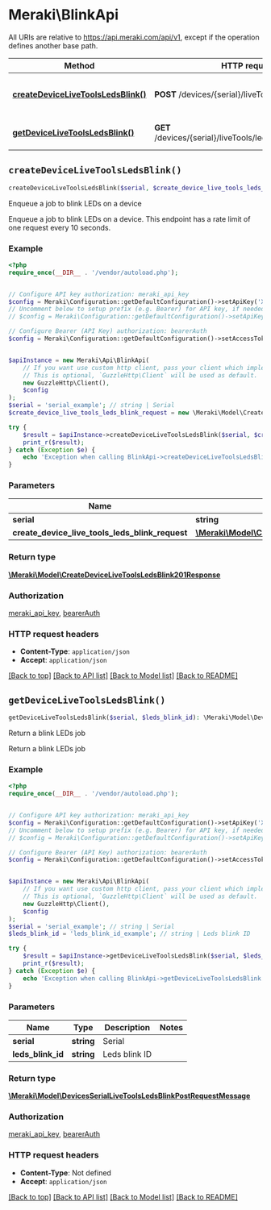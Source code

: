 # Meraki\BlinkApi

All URIs are relative to https://api.meraki.com/api/v1, except if the operation defines another base path.

| Method | HTTP request | Description |
| ------------- | ------------- | ------------- |
| [**createDeviceLiveToolsLedsBlink()**](BlinkApi.md#createDeviceLiveToolsLedsBlink) | **POST** /devices/{serial}/liveTools/leds/blink | Enqueue a job to blink LEDs on a device |
| [**getDeviceLiveToolsLedsBlink()**](BlinkApi.md#getDeviceLiveToolsLedsBlink) | **GET** /devices/{serial}/liveTools/leds/blink/{ledsBlinkId} | Return a blink LEDs job |


## `createDeviceLiveToolsLedsBlink()`

```php
createDeviceLiveToolsLedsBlink($serial, $create_device_live_tools_leds_blink_request): \Meraki\Model\CreateDeviceLiveToolsLedsBlink201Response
```

Enqueue a job to blink LEDs on a device

Enqueue a job to blink LEDs on a device. This endpoint has a rate limit of one request every 10 seconds.

### Example

```php
<?php
require_once(__DIR__ . '/vendor/autoload.php');


// Configure API key authorization: meraki_api_key
$config = Meraki\Configuration::getDefaultConfiguration()->setApiKey('X-Cisco-Meraki-API-Key', 'YOUR_API_KEY');
// Uncomment below to setup prefix (e.g. Bearer) for API key, if needed
// $config = Meraki\Configuration::getDefaultConfiguration()->setApiKeyPrefix('X-Cisco-Meraki-API-Key', 'Bearer');

// Configure Bearer (API Key) authorization: bearerAuth
$config = Meraki\Configuration::getDefaultConfiguration()->setAccessToken('YOUR_ACCESS_TOKEN');


$apiInstance = new Meraki\Api\BlinkApi(
    // If you want use custom http client, pass your client which implements `GuzzleHttp\ClientInterface`.
    // This is optional, `GuzzleHttp\Client` will be used as default.
    new GuzzleHttp\Client(),
    $config
);
$serial = 'serial_example'; // string | Serial
$create_device_live_tools_leds_blink_request = new \Meraki\Model\CreateDeviceLiveToolsLedsBlinkRequest(); // \Meraki\Model\CreateDeviceLiveToolsLedsBlinkRequest

try {
    $result = $apiInstance->createDeviceLiveToolsLedsBlink($serial, $create_device_live_tools_leds_blink_request);
    print_r($result);
} catch (Exception $e) {
    echo 'Exception when calling BlinkApi->createDeviceLiveToolsLedsBlink: ', $e->getMessage(), PHP_EOL;
}
```

### Parameters

| Name | Type | Description  | Notes |
| ------------- | ------------- | ------------- | ------------- |
| **serial** | **string**| Serial | |
| **create_device_live_tools_leds_blink_request** | [**\Meraki\Model\CreateDeviceLiveToolsLedsBlinkRequest**](../Model/CreateDeviceLiveToolsLedsBlinkRequest.md)|  | |

### Return type

[**\Meraki\Model\CreateDeviceLiveToolsLedsBlink201Response**](../Model/CreateDeviceLiveToolsLedsBlink201Response.md)

### Authorization

[meraki_api_key](../../README.md#meraki_api_key), [bearerAuth](../../README.md#bearerAuth)

### HTTP request headers

- **Content-Type**: `application/json`
- **Accept**: `application/json`

[[Back to top]](#) [[Back to API list]](../../README.md#endpoints)
[[Back to Model list]](../../README.md#models)
[[Back to README]](../../README.md)

## `getDeviceLiveToolsLedsBlink()`

```php
getDeviceLiveToolsLedsBlink($serial, $leds_blink_id): \Meraki\Model\DevicesSerialLiveToolsLedsBlinkPostRequestMessage
```

Return a blink LEDs job

Return a blink LEDs job

### Example

```php
<?php
require_once(__DIR__ . '/vendor/autoload.php');


// Configure API key authorization: meraki_api_key
$config = Meraki\Configuration::getDefaultConfiguration()->setApiKey('X-Cisco-Meraki-API-Key', 'YOUR_API_KEY');
// Uncomment below to setup prefix (e.g. Bearer) for API key, if needed
// $config = Meraki\Configuration::getDefaultConfiguration()->setApiKeyPrefix('X-Cisco-Meraki-API-Key', 'Bearer');

// Configure Bearer (API Key) authorization: bearerAuth
$config = Meraki\Configuration::getDefaultConfiguration()->setAccessToken('YOUR_ACCESS_TOKEN');


$apiInstance = new Meraki\Api\BlinkApi(
    // If you want use custom http client, pass your client which implements `GuzzleHttp\ClientInterface`.
    // This is optional, `GuzzleHttp\Client` will be used as default.
    new GuzzleHttp\Client(),
    $config
);
$serial = 'serial_example'; // string | Serial
$leds_blink_id = 'leds_blink_id_example'; // string | Leds blink ID

try {
    $result = $apiInstance->getDeviceLiveToolsLedsBlink($serial, $leds_blink_id);
    print_r($result);
} catch (Exception $e) {
    echo 'Exception when calling BlinkApi->getDeviceLiveToolsLedsBlink: ', $e->getMessage(), PHP_EOL;
}
```

### Parameters

| Name | Type | Description  | Notes |
| ------------- | ------------- | ------------- | ------------- |
| **serial** | **string**| Serial | |
| **leds_blink_id** | **string**| Leds blink ID | |

### Return type

[**\Meraki\Model\DevicesSerialLiveToolsLedsBlinkPostRequestMessage**](../Model/DevicesSerialLiveToolsLedsBlinkPostRequestMessage.md)

### Authorization

[meraki_api_key](../../README.md#meraki_api_key), [bearerAuth](../../README.md#bearerAuth)

### HTTP request headers

- **Content-Type**: Not defined
- **Accept**: `application/json`

[[Back to top]](#) [[Back to API list]](../../README.md#endpoints)
[[Back to Model list]](../../README.md#models)
[[Back to README]](../../README.md)
